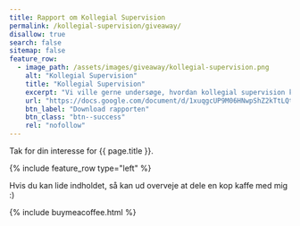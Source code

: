 ```yaml
---
title: Rapport om Kollegial Supervision
permalink: /kollegial-supervision/giveaway/
disallow: true
search: false
sitemap: false
feature_row:
  - image_path: /assets/images/giveaway/kollegial-supervision.png
    alt: "Kollegial Supervision"
    title: "Kollegial Supervision"
    excerpt: "Vi ville gerne undersøge, hvordan kollegial supervision kunne være med til at kvalificere vores undervisning på højskolen og være med til at forbedre den indbyrdes forståelse for hinandens undervisningsområder."
    url: "https://docs.google.com/document/d/1xuqgcUP9M06HNwpShZ2kTtLQtwcX0yShmcqd9yO4WAo/view?usp=sharing"
    btn_label: "Download rapporten"
    btn_class: "btn--success"
    rel: "nofollow"
---
```


Tak for din interesse for {{ page.title }}.

{% include feature_row type="left" %}

Hvis du kan lide indholdet, så kan ud overveje at dele en kop kaffe med mig :)

{% include buymeacoffee.html %}
